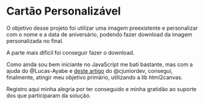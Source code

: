 # Cartão Personalizável

O objetivo desse projeto foi utilizar uma imagem preexistente e personalizar com o nome e a data de aniversário, podendo fazer download da imagem personalizada no final.

A parte mais difícil foi conseguir fazer o download.

Como ainda sou bem iniciante no JavaScript me bati bastante, mas com a ajuda do @Lucas-Ayabe e [deste artigo](https://dev.to/cjuniordev/transformando-html-em-imagens-2k5e) do @cjuniordev, consegui, finalmente, atingir meu objetivo primário, utilizando a lib html2canvas.

Registro aqui minha alegria por ter conseguido e minha gratidão ao suporte dos que participaram da solução.

